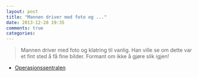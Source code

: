 ```yaml
---
layout: post
title: "Mannen driver med foto og ..."
date: 2013-12-28 19:35
comments: true
categories: 
---
```


> Mannen driver med foto og klatring til vanlig. Han ville se om dette var et fint sted å få fine bilder. Formant om ikke å gjøre slik igjen!
- [Operasjonssentralen](https://twitter.com/oslopolitiops/status/417136710191816704)
